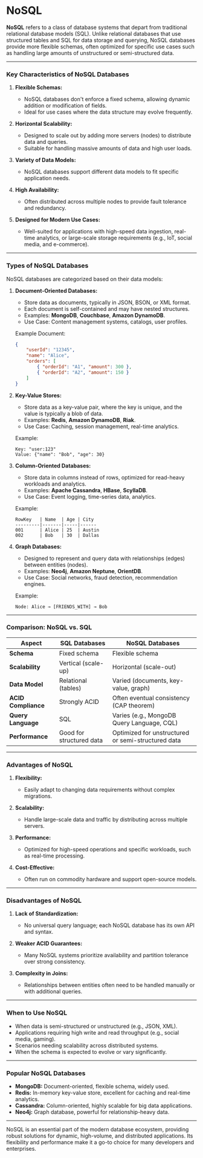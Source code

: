 # NoSQL

**NoSQL** refers to a class of database systems that depart from traditional relational database models (SQL). Unlike relational databases that use structured tables and SQL for data storage and querying, NoSQL databases provide more flexible schemas, often optimized for specific use cases such as handling large amounts of unstructured or semi-structured data.

---

### **Key Characteristics of NoSQL Databases**
1. **Flexible Schemas:**
   - NoSQL databases don't enforce a fixed schema, allowing dynamic addition or modification of fields.
   - Ideal for use cases where the data structure may evolve frequently.

2. **Horizontal Scalability:**
   - Designed to scale out by adding more servers (nodes) to distribute data and queries.
   - Suitable for handling massive amounts of data and high user loads.

3. **Variety of Data Models:**
   - NoSQL databases support different data models to fit specific application needs.

4. **High Availability:**
   - Often distributed across multiple nodes to provide fault tolerance and redundancy.

5. **Designed for Modern Use Cases:**
   - Well-suited for applications with high-speed data ingestion, real-time analytics, or large-scale storage requirements (e.g., IoT, social media, and e-commerce).

---

### **Types of NoSQL Databases**
NoSQL databases are categorized based on their data models:

1. **Document-Oriented Databases:**
   - Store data as documents, typically in JSON, BSON, or XML format.
   - Each document is self-contained and may have nested structures.
   - Examples: **MongoDB**, **Couchbase**, **Amazon DynamoDB**.
   - Use Case: Content management systems, catalogs, user profiles.

   Example Document:
   ```json
   {
       "userId": "12345",
       "name": "Alice",
       "orders": [
           { "orderId": "A1", "amount": 300 },
           { "orderId": "A2", "amount": 150 }
       ]
   }
   ```

2. **Key-Value Stores:**
   - Store data as a key-value pair, where the key is unique, and the value is typically a blob of data.
   - Examples: **Redis**, **Amazon DynamoDB**, **Riak**.
   - Use Case: Caching, session management, real-time analytics.

   Example:
   ```
   Key: "user:123"
   Value: {"name": "Bob", "age": 30}
   ```

3. **Column-Oriented Databases:**
   - Store data in columns instead of rows, optimized for read-heavy workloads and analytics.
   - Examples: **Apache Cassandra**, **HBase**, **ScyllaDB**.
   - Use Case: Event logging, time-series data, analytics.

   Example:
   ```
   RowKey   | Name  | Age | City
   ---------|-------|-----|------
   001      | Alice | 25  | Austin
   002      | Bob   | 30  | Dallas
   ```

4. **Graph Databases:**
   - Designed to represent and query data with relationships (edges) between entities (nodes).
   - Examples: **Neo4j**, **Amazon Neptune**, **OrientDB**.
   - Use Case: Social networks, fraud detection, recommendation engines.

   Example:
   ```
   Node: Alice → [FRIENDS_WITH] → Bob
   ```

---

### **Comparison: NoSQL vs. SQL**
| Aspect              | SQL Databases               | NoSQL Databases          |
|---------------------|-----------------------------|--------------------------|
| **Schema**          | Fixed schema               | Flexible schema          |
| **Scalability**     | Vertical (scale-up)        | Horizontal (scale-out)   |
| **Data Model**      | Relational (tables)        | Varied (documents, key-value, graph) |
| **ACID Compliance** | Strongly ACID              | Often eventual consistency (CAP theorem) |
| **Query Language**  | SQL                        | Varies (e.g., MongoDB Query Language, CQL) |
| **Performance**     | Good for structured data   | Optimized for unstructured or semi-structured data |

---

### **Advantages of NoSQL**
1. **Flexibility:**
   - Easily adapt to changing data requirements without complex migrations.
   
2. **Scalability:**
   - Handle large-scale data and traffic by distributing across multiple servers.

3. **Performance:**
   - Optimized for high-speed operations and specific workloads, such as real-time processing.

4. **Cost-Effective:**
   - Often run on commodity hardware and support open-source models.

---

### **Disadvantages of NoSQL**
1. **Lack of Standardization:**
   - No universal query language; each NoSQL database has its own API and syntax.

2. **Weaker ACID Guarantees:**
   - Many NoSQL systems prioritize availability and partition tolerance over strong consistency.

3. **Complexity in Joins:**
   - Relationships between entities often need to be handled manually or with additional queries.

---

### **When to Use NoSQL**
- When data is semi-structured or unstructured (e.g., JSON, XML).
- Applications requiring high write and read throughput (e.g., social media, gaming).
- Scenarios needing scalability across distributed systems.
- When the schema is expected to evolve or vary significantly.

---

### **Popular NoSQL Databases**
- **MongoDB:** Document-oriented, flexible schema, widely used.
- **Redis:** In-memory key-value store, excellent for caching and real-time analytics.
- **Cassandra:** Column-oriented, highly scalable for big data applications.
- **Neo4j:** Graph database, powerful for relationship-heavy data.

---

NoSQL is an essential part of the modern database ecosystem, providing robust solutions for dynamic, high-volume, and distributed applications. Its flexibility and performance make it a go-to choice for many developers and enterprises.